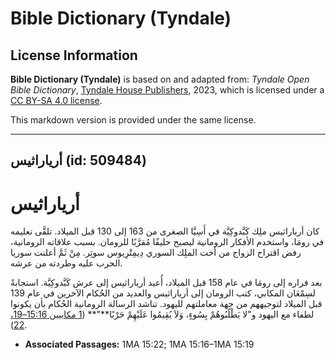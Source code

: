 # Bible Dictionary (Tyndale)

## License Information

**Bible Dictionary (Tyndale)** is based on and adapted from: _Tyndale Open Bible Dictionary_, [Tyndale House Publishers](https://tyndaleopenresources.com/), 2023, which is licensed under a [CC BY-SA 4.0 license](https://creativecommons.org/licenses/by-sa/4.0/legalcode.en).

This markdown version is provided under the same license.



--------------------------------

## أرياراثيس (id: 509484)

أرياراثيس
=========

كان أرياراثيس ملِك كَبَّدوكِيَّة في أَسِيَّا الصغرى من 163 إلى 130 قبل الميلاد. تلقَّى تعليمه في رومَا، واستخدم الأفكار الرومانية ليصبح حليفًا مُقرَّبًا للرومان. بسبب علاقاته الرومانية، رفض اقتراح الزواج من أخت الملِك السوري دِيمِتْرِيوس سوتِر. مِنْ ثَمَّ أعلنت سوريا الحرب عليه وطردته من عرشه.

بعد فراره إلى رومَا في عام 158 قبل الميلاد، أُعيد أرياراثيس إلى عرش كَبَّدوكِيَّة. استجابةً لسِمْعَان المكابي، كتب الرومان إلى أرياراثيس والعديد من الحُكام الآخرين في عام 139 قبل الميلاد لتوجيههم من جهة معاملتهم لليهود. تناشد الرسالة الرومانية الحُكام بأن يكونوا لطفاء مع اليهود و"لا يَطْلُبُوهُمْ بِسُوءٍ، وَلاَ يُقِيمُوا عَلَيْهِمْ حَرْبًا**"** ([1 مكابيين 15:16–19، 22](https://ref.ly/1Macc15:16-1Macc15:19,1Macc15:22)).

* **Associated Passages:** 1MA 15:22; 1MA 15:16–1MA 15:19

